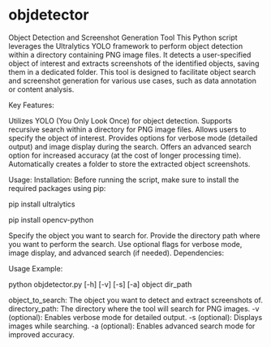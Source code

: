 # objdetector
Object Detection and Screenshot Generation Tool
This Python script leverages the Ultralytics YOLO framework to perform object detection within a directory containing PNG image files. It detects a user-specified object of interest and extracts screenshots of the identified objects, saving them in a dedicated folder. This tool is designed to facilitate object search and screenshot generation for various use cases, such as data annotation or content analysis.

Key Features:

Utilizes YOLO (You Only Look Once) for object detection.
Supports recursive search within a directory for PNG image files.
Allows users to specify the object of interest.
Provides options for verbose mode (detailed output) and image display during the search.
Offers an advanced search option for increased accuracy (at the cost of longer processing time).
Automatically creates a folder to store the extracted object screenshots.



Usage:
Installation: Before running the script, make sure to install the required packages using pip:

pip install ultralytics

pip install opencv-python

Specify the object you want to search for.
Provide the directory path where you want to perform the search.
Use optional flags for verbose mode, image display, and advanced search (if needed).
Dependencies:


Usage Example:

python objdetector.py [-h] [-v] [-s] [-a] object dir_path

object_to_search: The object you want to detect and extract screenshots of.
directory_path: The directory where the tool will search for PNG images.
-v (optional): Enables verbose mode for detailed output.
-s (optional): Displays images while searching.
-a (optional): Enables advanced search mode for improved accuracy.
